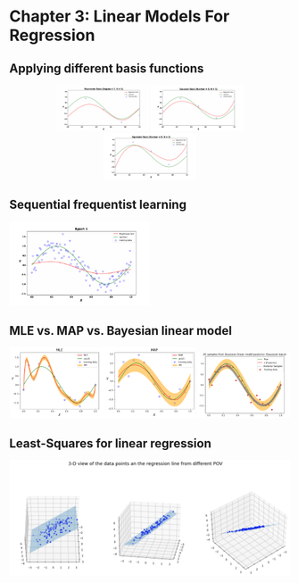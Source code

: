 # Chapter 3: Linear Models For Regression 

<h2>Applying different basis functions</h2>
</p>
<p align="center">
  <img width="33%" src="Results\ploy_animation.gif" />
  <img width="33%" src="Results\gauss_animation.gif" />
  <img width="33%" src="Results\sig_animation.gif" />
</p>

<h2>Sequential frequentist learning</h2>
<img width="50%" height="50%" src="Results\sequential_training_animation.gif" />

<h2>MLE vs. MAP vs. Bayesian linear model</h2>
<p align="center">
  <img width="66%" height="66%" src="Results\MLE vs MAP.png" />
  <img width="33%" src="Results\bayesian linear model.png" />
</p>


<h2>Least-Squares for linear regression</h2>
<img width="100%" src="Results\OLS.png" />
